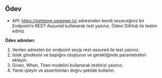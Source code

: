 ## Ödev
- API: https://petstore.swagger.io/ adresinden kendi seçeceğiniz bir Endpoint'e REST-Assured kullanarak test yazınız. Ödevi GitHub ile teslim ediniz

**Ödev adımları:**
1. Verilen adresten bir endpoint seçip rest-assured ile test yazınız.
2. İstek gövdesini ve başlığını oluşturun ve gerektiğinde parametreleri ekleyin.
3. Given, When, Then modelini kullanarak testinizi yazınız.
4. Yanıtı işleyin ve assertionları doğru şekilde kullanın.
